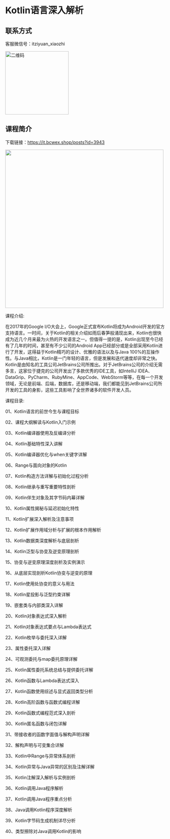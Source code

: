 # Kotlin语言深入解析

## 联系方式

客服微信号：itziyuan_xiaozhi

<img src="https://ziyuanyun.oss-cn-guangzhou.aliyuncs.com/common/20240614073449/666b82192834a.jpg" width="200" height="200" alt="二维码">

## 课程简介

下载链接：https://it.bcwex.shop/posts?id=3943

<img src="https://ziyuanyun.oss-cn-guangzhou.aliyuncs.com/yun/20240515185424/6644946086f18.jpg" width="500" alt="">

  课程介绍:

 在2017年的Google I/O大会上，Google正式宣布Kotlin将成为Android开发的官方支持语言。一时间，关于Kotlin的相关介绍如雨后春笋般涌现出来，Kotlin也很快成为近几个月来最为火热的开发语言之一。但值得一提的是，Kotlin出现至今已经有了几年的时间，甚至有不少公司的Android App已经部分或是全部采用Kotlin进行了开发，这得益于Kotlin精巧的设计、优雅的语法以及与Java 100%的互操作性。与Java相比，Kotlin是一门年轻的语言，但是发展和迭代速度却非常之快。Kotlin是由知名的工具公司JetBrains公司所推出。对于JetBrains公司的介绍无需多言，这家位于捷克的公司开发出了多款优秀的IDE工具，如IntelliJ IDEA、DataGrip、PyCharm、RubyMine、AppCode、WebStorm等等，在每一个开发领域，无论是前端、后端，数据库，还是移动端，我们都能见到JetBrains公司所开发的工具的身影，这些工具影响了全世界诸多的软件开发人员。

 

 课程目录:

 01、Kotlin语言的前世今生与课程目标

 02、课程大纲解读与Kotlin入门示例

 03、Kotlin编译器使用及反编译分析

 04、Kotlin基础特性深入讲解

 05、Kotlin编译器优化与when关键字详解

 06、Range与面向对象的Kotlin

 07、Kotlin构造方法详解与初始化过程分析

 08、Kotlin继承与重写重要特性剖析

 09、Kotlin伴生对象及其字节码内幕详解

 10、Kotlin属性揭秘与延迟初始化特性

 11、Kotlin扩展深入解析及注意事项

 12、Kotlin扩展作用域分析与扩展的根本作用解析

 13、Kotlin数据类深度解析与底层剖析

 14、Kotlin泛型与协变及逆变原理剖析

 15、协变与逆变原理深度剖析及实例演示

 16、从底层实现剖析Kotlin协变与逆变的原理

 17、Kotlin使用处协变的意义与用法

 18、Kotlin星投影与泛型约束详解

 19、嵌套类与内部类深入详解

 20、Kotlin对象表达式深入解析

 21、Kotlin对象表达式要点与Lambda表达式

 22、Kotlin枚举与委托深入详解

 23、属性委托深入详解

 24、可观测委托与map委托原理详解

 25、Kotlin属性委托系统总结与提供委托详解

 26、Kotlin函数与Lambda表达式深入

 27、Kotlin函数使用综述与显式返回类型分析

 28、Kotlin高阶函数与函数式编程详解

 29、Kotlin函数式编程范式深入剖析

 30、Kotlin匿名函数与闭包详解

 31、带接收者的函数字面值与解构声明详解

 32、解构声明与可变集合详解

 33、Kotlin中Range与异常体系剖析

 34、Kotlin异常与Java异常的区别及注解详解

 35、Kotlin注解深入解析与实例剖析

 36、Kotlin调用Java程序解析

 37、Kotlin调用Java程序重点分析

 38、Java调用Kotlin程序深度解析

 39、Kotlin字节码生成机制详尽分析

 40、类型擦除对Java调用Kotlin的影响

  